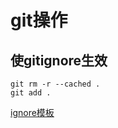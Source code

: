 git操作
=======

使gitignore生效
-------
```
git rm -r --cached .
git add .
```
[ignore模板](https://github.com/github/gitignore)


